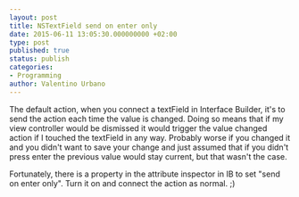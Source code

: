 ```yaml
---
layout: post
title: NSTextField send on enter only
date: 2015-06-11 13:05:30.000000000 +02:00
type: post
published: true
status: publish
categories:
- Programming
author: Valentino Urbano 
---
```


The default action, when you connect a textField in Interface Builder, it's to send the action each time the value is changed. Doing so means that if my view controller would be dismissed it would trigger the value changed action if I touched the textField in any way. Probably worse if you changed it and you didn't want to save your change and just assumed that if you didn't press enter the previous value would stay current, but that wasn't the case.

Fortunately, there is a property in the attribute inspector in IB to set "send on enter only". Turn it on and connect the action as normal. ;)